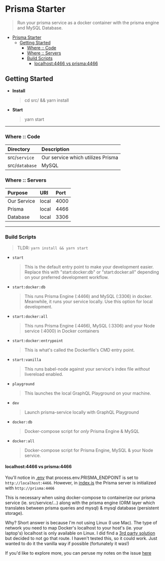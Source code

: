 # Prisma Starter

> Run your prisma service as a docker container with the prisma engine and MySQL Database.

<!-- TOC -->

- [Prisma Starter](#prisma-starter)
  - [Getting Started](#getting-started)
    - [Where :: Code](#where--code)
    - [Where :: Servers](#where--servers)
    - [Build Scripts](#build-scripts)
      - [localhost:4466 vs prisma:4466](#localhost4466-vs-prisma4466)

<!-- /TOC -->

## Getting Started

- **Install**
  > cd src/ && yarn install
- **Start**
  > yarn start

---

### Where :: Code

| Directory      | Description                       |
| :------------- | :-------------------------------- |
| src/`service`  | Our service which utilizes Prisma |
| src/`database` | MySQL                             |

### Where :: Servers

| Purpose     | URI   | Port |
| :---------- | :---- | :--- |
| Our Service | local | 4000 |
| Prisma      | local | 4466 |
| Database    | local | 3306 |

---

### Build Scripts

> TLDR:
> `yarn install && yarn start`

- `start`

  > This is the default entry point to make your development easier. Replace this with "start:docker:db" or "start:docker:all" depending on your preferred development workflow.

- `start:docker:db`

  > This runs Prisma Engine (:4466) and MySQL (:3306) in docker. Meanwhile, it runs your service locally. Use this option for local development.

- `start:docker:all`

  > This runs Prisma Engine (:4466), MySQL (:3306) and your Node service (:4000) in Docker containers

- `start:docker:entrypoint`

  > This is what's called the Dockerfile's CMD entry point.

- `start:vanilla`

  > This runs babel-node against your service's index file _without_ livereload enabled.

- `playground`

  > This launches the local GraphQL Playground on your machine.

- `dev`

  > Launch prisma-service locally with GraphQL Playground

- `docker:db`

  > Docker-compose script for _only_ Prisma Engine & MySQL

- `docker:all`
  > Docker-compose script for Prisma Engine, MySQL & your Node service.

#### localhost:4466 vs prisma:4466

You'll notice in [.env](./.env) that process.env.PRISMA_ENDPOINT is set to `http://localhost:4466`. However, in [index.js](./src/service/index.js) the Prisma server is initialized with `http://prisma:4466`

This is necessary when using docker-compose to containerize our prisma service (ie. src/service/...) along with the prisma engine (ORM layer which translates between prisma queries and mysql) & mysql database (persistent storage).

Why?
Short answer is because I'm not using Linux (I use Mac). The type of network you need to map Docker's localhost to your host's (ie. your laptop's) localhost is only available on Linux. I did find a [3rd party solution](https://github.com/mal/docker-for-mac-host-bridge) but decided to not go that route. I haven't tested this, so it could work. Just wanted to do it the vanilla way if possible (fortunately it was!)

If you'd like to explore more, you can peruse my notes on the issue [here](./docs/Docker_Localhost_Access_Issue.pdf)
